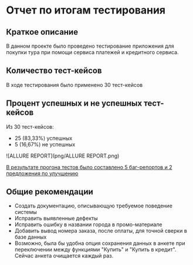 # Отчет по итогам тестирования

## Краткое описание

В данном проекте было проведено тестирование приложения для покупки тура при помощи сервиса платежей и кредитного сервиса.

## Количество тест-кейсов

В ходе тестирования было применено 30 тест-кейсов

## Процент успешных и не успешных тест-кейсов

Из 30 тест-кейсов:

* 25 (83,33%) успешных
* 5 (16,67%) не успешных

![ALLURE REPORT](png/ALLURE REPORT.png)

[В результате прогона тестов было составлено 5 баг-репортов и 2 предложения по улучшению](https://github.com/alvikui/CourseworkQA/issues)

## Общие рекомендации

* Создать документацию, описывающую требуемое поведение системы
* Исправить выявленные дефекты
* Исправить ошибку в названии города в промо-материале
* Добавить вывод номера заказа, после оплаты, для точной сверки в базе данных
* Возможно, была бы удобна опция сохранения данных в анкете при переключении между функциями "Купить" и "Купить в кредит". Сейчас анкета очищается каждый раз.
